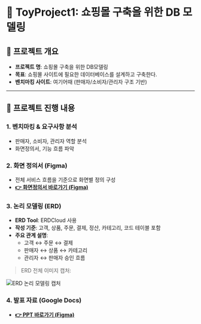 # 🛒 ToyProject1: 쇼핑몰 구축을 위한 DB 모델링

## 📌 프로젝트 개요
- **프로젝트 명**: 쇼핑몰 구축을 위한 DB모델링
- **목표**: 쇼핑몰 사이트에 필요한 데이터베이스를 설계하고 구축한다.
- **벤치마킹 사이트**: 여기어때 (판매자/소비자/관리자 구조 기반)

---

## 📌 프로젝트 진행 내용

### 1. 벤치마킹 & 요구사항 분석
- 판매자, 소비자, 관리자 역할 분석
- 화면정의서, 기능 흐름 파악

### 2. 화면 정의서 (Figma)
- 전체 서비스 흐름을 기준으로 화면별 정의 구성  
- **[👉 화면정의서 바로가기 (Figma)](https://www.figma.com/design/rIQFoS2PTiJjSOlhlLK3Ra/7%EC%A1%B0-%ED%99%94%EB%A9%B4-%EC%A0%95%EC%9D%98%EC%84%9C--%EC%9A%94%EA%B5%AC%EC%82%AC%ED%95%AD-%EC%A0%95%EC%9D%98%EC%84%9C?node-id=0-1&t=ne30uba0EHWveAzK-1)**  

### 3. 논리 모델링 (ERD)
- **ERD Tool**: ERDCloud 사용  
- **작성 기준**: 고객, 상품, 주문, 결제, 정산, 카테고리, 코드 테이블 포함  
- **주요 관계 설명**:  
  - 고객 ↔ 주문 ↔ 결제  
  - 판매자 ↔ 상품 ↔ 카테고리  
  - 관리자 ↔ 판매자 승인 흐름

> ERD 전체 이미지 캡처:

![ERD 논리 모델링 캡처](./images/yeogi_Benchmarking.png)



### 4. 발표 자료 (Google Docs)
- **[👉 PPT 바로가기 (Figma)](https://docs.google.com/presentation/d/1qmwcCL1dfyikTTQWJc1J7Y3-UYxVyWhAIQWyliEs4sg/edit?usp=sharing)**  
